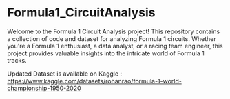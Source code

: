 # Formula1_CircuitAnalysis

Welcome to the Formula 1 Circuit Analysis project! This repository contains a collection of code and dataset for analyzing Formula 1 circuits. Whether you're a Formula 1 enthusiast, a data analyst, or a racing team engineer, this project provides valuable insights into the intricate world of Formula 1 tracks.


Updated Dataset is available on Kaggle : https://www.kaggle.com/datasets/rohanrao/formula-1-world-championship-1950-2020

